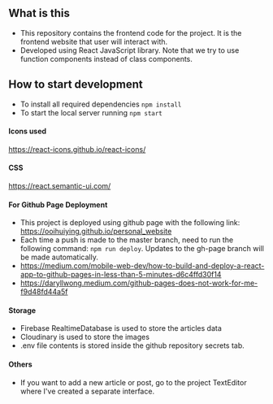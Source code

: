## What is this

* This repository contains the frontend code for the project. It is the frontend website that user will interact with.
* Developed using React JavaScript library. Note that we try to use function components instead of class components.

## How to start development

- To install all required dependencies `npm install`
- To start the local server running `npm start`

#### Icons used

https://react-icons.github.io/react-icons/

#### CSS

https://react.semantic-ui.com/

#### For Github Page Deployment
- This project is deployed using github page with the following link: https://ooihuiying.github.io/personal_website
- Each time a push is made to the master branch, need to run the following command: `npm run deploy`. Updates to the gh-page branch will be made automatically.
- https://medium.com/mobile-web-dev/how-to-build-and-deploy-a-react-app-to-github-pages-in-less-than-5-minutes-d6c4ffd30f14
- https://daryllwong.medium.com/github-pages-does-not-work-for-me-f9d48fd44a5f


#### Storage
- Firebase RealtimeDatabase is used to store the articles data
- Cloudinary is used to store the images
- .env file contents is stored inside the github repository secrets tab.

#### Others
- If you want to add a new article or post, go to the project TextEditor where I've created a separate interface.